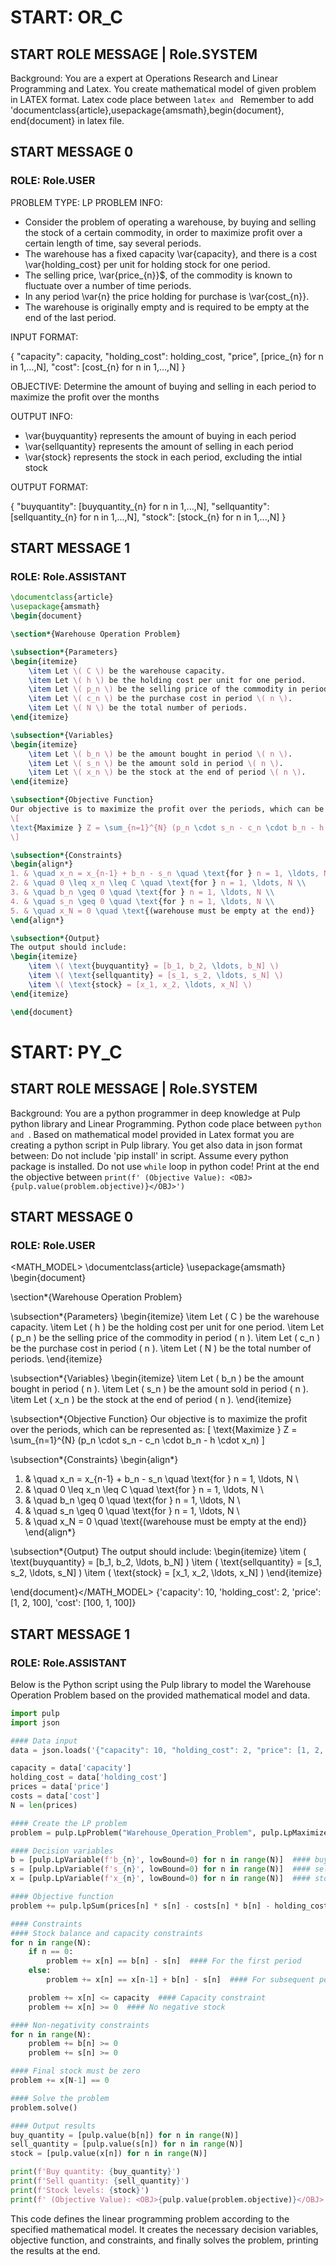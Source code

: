 # START: OR_C 
## START ROLE MESSAGE | Role.SYSTEM 
Background: You are a expert at Operations Research and Linear Programming and Latex. You create mathematical model of given problem in LATEX format. Latex code place between ```latex and ``` Remember to add 'documentclass{article},usepackage{amsmath},begin{document}, end{document} in latex file. 
## START MESSAGE 0 
### ROLE: Role.USER
<DESCRIPTION>
PROBLEM TYPE: LP
PROBLEM INFO:

- Consider the problem of operating a warehouse, by buying and selling the stock of a certain commodity, in order to maximize profit over a certain length of time, say several periods.
- The warehouse has a fixed capacity \var{capacity}, and there is a cost \var{holding_cost} per unit for holding stock for one period.
- The selling price, \var{price_{n}}$, of the commodity is known to fluctuate over a number of time periods. 
- In any period \var{n} the price holding for purchase is \var{cost_{n}}.
- The warehouse is originally empty and is required to be empty at the end of the last period.

INPUT FORMAT:

{
	"capacity": capacity,
	"holding_cost": holding_cost,
	"price", [price_{n} for n in 1,...,N],
	"cost": [cost_{n} for n in 1,...,N]
}


OBJECTIVE: Determine the amount of buying and selling in each period to maximize the profit over the months

OUTPUT INFO:

- \var{buyquantity} represents the amount of buying in each period
- \var{sellquantity} represents the amount of selling in each period
- \var{stock} represents the stock in each period, excluding the intial stock

OUTPUT FORMAT:

{
	"buyquantity": [buyquantity_{n} for n in 1,...,N],
	"sellquantity": [sellquantity_{n} for n in 1,...,N],
	"stock": [stock_{n} for n in 1,...,N]
}
</DESCRIPTION>


## START MESSAGE 1 
### ROLE: Role.ASSISTANT
```latex
\documentclass{article}
\usepackage{amsmath}
\begin{document}

\section*{Warehouse Operation Problem}

\subsection*{Parameters}
\begin{itemize}
    \item Let \( C \) be the warehouse capacity.
    \item Let \( h \) be the holding cost per unit for one period.
    \item Let \( p_n \) be the selling price of the commodity in period \( n \).
    \item Let \( c_n \) be the purchase cost in period \( n \).
    \item Let \( N \) be the total number of periods.
\end{itemize}

\subsection*{Variables}
\begin{itemize}
    \item Let \( b_n \) be the amount bought in period \( n \).
    \item Let \( s_n \) be the amount sold in period \( n \).
    \item Let \( x_n \) be the stock at the end of period \( n \).
\end{itemize}

\subsection*{Objective Function}
Our objective is to maximize the profit over the periods, which can be represented as:
\[
\text{Maximize } Z = \sum_{n=1}^{N} (p_n \cdot s_n - c_n \cdot b_n - h \cdot x_n)
\]

\subsection*{Constraints}
\begin{align*}
1. & \quad x_n = x_{n-1} + b_n - s_n \quad \text{for } n = 1, \ldots, N \\
2. & \quad 0 \leq x_n \leq C \quad \text{for } n = 1, \ldots, N \\
3. & \quad b_n \geq 0 \quad \text{for } n = 1, \ldots, N \\
4. & \quad s_n \geq 0 \quad \text{for } n = 1, \ldots, N \\
5. & \quad x_N = 0 \quad \text{(warehouse must be empty at the end)}
\end{align*}

\subsection*{Output}
The output should include:
\begin{itemize}
    \item \( \text{buyquantity} = [b_1, b_2, \ldots, b_N] \)
    \item \( \text{sellquantity} = [s_1, s_2, \ldots, s_N] \)
    \item \( \text{stock} = [x_1, x_2, \ldots, x_N] \)
\end{itemize}

\end{document}
```

# START: PY_C 
## START ROLE MESSAGE | Role.SYSTEM 
Background: You are a python programmer in deep knowledge at Pulp python library and Linear Programming. Python code place between ```python and ```. Based on mathematical model provided in Latex format you are creating a python script in Pulp library. You get also data in json format between: <DATA></DATA> Do not include 'pip install' in script. Assume every python package is installed. Do not use `while` loop in python code! Print at the end the objective between <OBJ></OBJ> `print(f' (Objective Value): <OBJ>{pulp.value(problem.objective)}</OBJ>')` 
## START MESSAGE 0 
### ROLE: Role.USER
<MATH_MODEL>
\documentclass{article}
\usepackage{amsmath}
\begin{document}

\section*{Warehouse Operation Problem}

\subsection*{Parameters}
\begin{itemize}
    \item Let \( C \) be the warehouse capacity.
    \item Let \( h \) be the holding cost per unit for one period.
    \item Let \( p_n \) be the selling price of the commodity in period \( n \).
    \item Let \( c_n \) be the purchase cost in period \( n \).
    \item Let \( N \) be the total number of periods.
\end{itemize}

\subsection*{Variables}
\begin{itemize}
    \item Let \( b_n \) be the amount bought in period \( n \).
    \item Let \( s_n \) be the amount sold in period \( n \).
    \item Let \( x_n \) be the stock at the end of period \( n \).
\end{itemize}

\subsection*{Objective Function}
Our objective is to maximize the profit over the periods, which can be represented as:
\[
\text{Maximize } Z = \sum_{n=1}^{N} (p_n \cdot s_n - c_n \cdot b_n - h \cdot x_n)
\]

\subsection*{Constraints}
\begin{align*}
1. & \quad x_n = x_{n-1} + b_n - s_n \quad \text{for } n = 1, \ldots, N \\
2. & \quad 0 \leq x_n \leq C \quad \text{for } n = 1, \ldots, N \\
3. & \quad b_n \geq 0 \quad \text{for } n = 1, \ldots, N \\
4. & \quad s_n \geq 0 \quad \text{for } n = 1, \ldots, N \\
5. & \quad x_N = 0 \quad \text{(warehouse must be empty at the end)}
\end{align*}

\subsection*{Output}
The output should include:
\begin{itemize}
    \item \( \text{buyquantity} = [b_1, b_2, \ldots, b_N] \)
    \item \( \text{sellquantity} = [s_1, s_2, \ldots, s_N] \)
    \item \( \text{stock} = [x_1, x_2, \ldots, x_N] \)
\end{itemize}

\end{document}</MATH_MODEL>
<DATA>
{'capacity': 10, 'holding_cost': 2, 'price': [1, 2, 100], 'cost': [100, 1, 100]}</DATA>


## START MESSAGE 1 
### ROLE: Role.ASSISTANT
Below is the Python script using the Pulp library to model the Warehouse Operation Problem based on the provided mathematical model and data.

```python
import pulp
import json

#### Data input
data = json.loads('{"capacity": 10, "holding_cost": 2, "price": [1, 2, 100], "cost": [100, 1, 100]}')

capacity = data['capacity']
holding_cost = data['holding_cost']
prices = data['price']
costs = data['cost']
N = len(prices)

#### Create the LP problem
problem = pulp.LpProblem("Warehouse_Operation_Problem", pulp.LpMaximize)

#### Decision variables
b = [pulp.LpVariable(f'b_{n}', lowBound=0) for n in range(N)]  #### buy quantities
s = [pulp.LpVariable(f's_{n}', lowBound=0) for n in range(N)]  #### sell quantities
x = [pulp.LpVariable(f'x_{n}', lowBound=0) for n in range(N)]  #### stock levels

#### Objective function
problem += pulp.lpSum(prices[n] * s[n] - costs[n] * b[n] - holding_cost * x[n] for n in range(N))

#### Constraints
#### Stock balance and capacity constraints
for n in range(N):
    if n == 0:
        problem += x[n] == b[n] - s[n]  #### For the first period
    else:
        problem += x[n] == x[n-1] + b[n] - s[n]  #### For subsequent periods

    problem += x[n] <= capacity  #### Capacity constraint
    problem += x[n] >= 0  #### No negative stock

#### Non-negativity constraints
for n in range(N):
    problem += b[n] >= 0
    problem += s[n] >= 0

#### Final stock must be zero
problem += x[N-1] == 0

#### Solve the problem
problem.solve()

#### Output results
buy_quantity = [pulp.value(b[n]) for n in range(N)]
sell_quantity = [pulp.value(s[n]) for n in range(N)]
stock = [pulp.value(x[n]) for n in range(N)]

print(f'Buy quantity: {buy_quantity}')
print(f'Sell quantity: {sell_quantity}')
print(f'Stock levels: {stock}')
print(f' (Objective Value): <OBJ>{pulp.value(problem.objective)}</OBJ>')
```

This code defines the linear programming problem according to the specified mathematical model. It creates the necessary decision variables, objective function, and constraints, and finally solves the problem, printing the results at the end.

